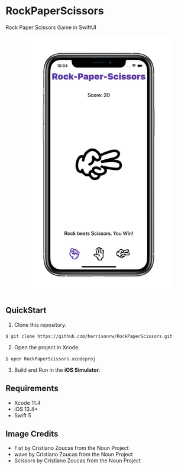 # RockPaperScissors
Rock Paper Scissors Game in SwiftUI

<p align="center">
  <img src="screenshot-iphone11.jpg" alt="Screenshot"/>
</p>

## QuickStart
1. Clone this repository.
```
$ git clone https://github.com/harrisonrw/RockPaperScissors.git
```

2. Open the project in Xcode.
```
$ open RockPaperScissors.xcodeproj
```

3. Build and Run in the **iOS Simulator**.

## Requirements
- Xcode 11.4
- iOS 13.4+
- Swift 5

## Image Credits
- Fist by Cristiano Zoucas from the Noun Project
- wave by Cristiano Zoucas from the Noun Project
- Scissors by Cristiano Zoucas from the Noun Project